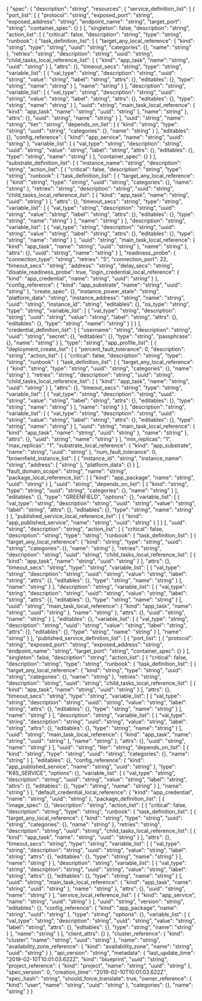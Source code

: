{
  "spec": {
    "description": "string",
    "resources": {
      "service_definition_list": [
        {
          "port_list": [
            {
              "protocol": "string",
              "exposed_port": "string",
              "exposed_address": "string",
              "endpoint_name": "string",
              "target_port": "string",
              "container_spec": {}
            }
          ],
          "singleton": false,
          "description": "string",
          "action_list": [
            {
              "critical": false,
              "description": "string",
              "type": "string",
              "runbook": {
                "task_definition_list": [
                  {
                    "target_any_local_reference": {
                      "kind": "string",
                      "type": "string",
                      "uuid": "string",
                      "categories": {},
                      "name": "string"
                    },
                    "retries": "string",
                    "description": "string",
                    "uuid": "string",
                    "child_tasks_local_reference_list": [
                      {
                        "kind": "app_task",
                        "name": "string",
                        "uuid": "string"
                      }
                    ],
                    "attrs": {},
                    "timeout_secs": "string",
                    "type": "string",
                    "variable_list": [
                      {
                        "val_type": "string",
                        "description": "string",
                        "uuid": "string",
                        "value": "string",
                        "label": "string",
                        "attrs": {},
                        "editables": {},
                        "type": "string",
                        "name": "string"
                      }
                    ],
                    "name": "string"
                  }
                ],
                "description": "string",
                "variable_list": [
                  {
                    "val_type": "string",
                    "description": "string",
                    "uuid": "string",
                    "value": "string",
                    "label": "string",
                    "attrs": {},
                    "editables": {},
                    "type": "string",
                    "name": "string"
                  }
                ],
                "uuid": "string",
                "main_task_local_reference": {
                  "kind": "app_task",
                  "name": "string",
                  "uuid": "string"
                },
                "name": "string"
              },
              "attrs": {},
              "uuid": "string",
              "name": "string"
            }
          ],
          "uuid": "string",
          "name": "string",
          "tier": "string",
          "depends_on_list": [
            {
              "kind": "string",
              "type": "string",
              "uuid": "string",
              "categories": {},
              "name": "string"
            }
          ],
          "editables": {},
          "config_reference": {
            "kind": "app_service",
            "name": "string",
            "uuid": "string"
          },
          "variable_list": [
            {
              "val_type": "string",
              "description": "string",
              "uuid": "string",
              "value": "string",
              "label": "string",
              "attrs": {},
              "editables": {},
              "type": "string",
              "name": "string"
            }
          ],
          "container_spec": {}
        }
      ],
      "substrate_definition_list": [
        {
          "instance_name": "string",
          "description": "string",
          "action_list": [
            {
              "critical": false,
              "description": "string",
              "type": "string",
              "runbook": {
                "task_definition_list": [
                  {
                    "target_any_local_reference": {
                      "kind": "string",
                      "type": "string",
                      "uuid": "string",
                      "categories": {},
                      "name": "string"
                    },
                    "retries": "string",
                    "description": "string",
                    "uuid": "string",
                    "child_tasks_local_reference_list": [
                      {
                        "kind": "app_task",
                        "name": "string",
                        "uuid": "string"
                      }
                    ],
                    "attrs": {},
                    "timeout_secs": "string",
                    "type": "string",
                    "variable_list": [
                      {
                        "val_type": "string",
                        "description": "string",
                        "uuid": "string",
                        "value": "string",
                        "label": "string",
                        "attrs": {},
                        "editables": {},
                        "type": "string",
                        "name": "string"
                      }
                    ],
                    "name": "string"
                  }
                ],
                "description": "string",
                "variable_list": [
                  {
                    "val_type": "string",
                    "description": "string",
                    "uuid": "string",
                    "value": "string",
                    "label": "string",
                    "attrs": {},
                    "editables": {},
                    "type": "string",
                    "name": "string"
                  }
                ],
                "uuid": "string",
                "main_task_local_reference": {
                  "kind": "app_task",
                  "name": "string",
                  "uuid": "string"
                },
                "name": "string"
              },
              "attrs": {},
              "uuid": "string",
              "name": "string"
            }
          ],
          "readiness_probe": {
            "connection_type": "string",
            "retries": "5",
            "connection_port": 22,
            "timeout_secs": "string",
            "address": "string",
            "delay_secs": "string",
            "disable_readiness_probe": true,
            "login_credential_local_reference": {
              "kind": "app_credential",
              "name": "string",
              "uuid": "string"
            }
          },
          "config_reference": {
            "kind": "app_substrate",
            "name": "string",
            "uuid": "string"
          },
          "create_spec": {},
          "instance_power_state": "string",
          "platform_data": "string",
          "instance_address": "string",
          "name": "string",
          "uuid": "string",
          "instance_id": "string",
          "editables": {},
          "os_type": "string",
          "type": "string",
          "variable_list": [
            {
              "val_type": "string",
              "description": "string",
              "uuid": "string",
              "value": "string",
              "label": "string",
              "attrs": {},
              "editables": {},
              "type": "string",
              "name": "string"
            }
          ]
        }
      ],
      "credential_definition_list": [
        {
          "username": "string",
          "description": "string",
          "uuid": "string",
          "secret": {},
          "editables": {},
          "type": "string",
          "passphrase": {},
          "name": "string"
        }
      ],
      "type": "string",
      "app_profile_list": [
        {
          "deployment_create_list": [
            {
              "percent_fault_tolerance": 0,
              "description": "string",
              "action_list": [
                {
                  "critical": false,
                  "description": "string",
                  "type": "string",
                  "runbook": {
                    "task_definition_list": [
                      {
                        "target_any_local_reference": {
                          "kind": "string",
                          "type": "string",
                          "uuid": "string",
                          "categories": {},
                          "name": "string"
                        },
                        "retries": "string",
                        "description": "string",
                        "uuid": "string",
                        "child_tasks_local_reference_list": [
                          {
                            "kind": "app_task",
                            "name": "string",
                            "uuid": "string"
                          }
                        ],
                        "attrs": {},
                        "timeout_secs": "string",
                        "type": "string",
                        "variable_list": [
                          {
                            "val_type": "string",
                            "description": "string",
                            "uuid": "string",
                            "value": "string",
                            "label": "string",
                            "attrs": {},
                            "editables": {},
                            "type": "string",
                            "name": "string"
                          }
                        ],
                        "name": "string"
                      }
                    ],
                    "description": "string",
                    "variable_list": [
                      {
                        "val_type": "string",
                        "description": "string",
                        "uuid": "string",
                        "value": "string",
                        "label": "string",
                        "attrs": {},
                        "editables": {},
                        "type": "string",
                        "name": "string"
                      }
                    ],
                    "uuid": "string",
                    "main_task_local_reference": {
                      "kind": "app_task",
                      "name": "string",
                      "uuid": "string"
                    },
                    "name": "string"
                  },
                  "attrs": {},
                  "uuid": "string",
                  "name": "string"
                }
              ],
              "min_replicas": "1",
              "max_replicas": "1",
              "substrate_local_reference": {
                "kind": "app_substrate",
                "name": "string",
                "uuid": "string"
              },
              "num_fault_tolerance": 0,
              "brownfield_instance_list": [
                {
                  "instance_id": "string",
                  "instance_name": "string",
                  "address": [
                    "string"
                  ],
                  "platform_data": {}
                }
              ],
              "fault_domain_scope": "string",
              "name": "string",
              "package_local_reference_list": [
                {
                  "kind": "app_package",
                  "name": "string",
                  "uuid": "string"
                }
              ],
              "uuid": "string",
              "depends_on_list": [
                {
                  "kind": "string",
                  "type": "string",
                  "uuid": "string",
                  "categories": {},
                  "name": "string"
                }
              ],
              "editables": {},
              "type": "GREENFIELD",
              "options": {},
              "variable_list": [
                {
                  "val_type": "string",
                  "description": "string",
                  "uuid": "string",
                  "value": "string",
                  "label": "string",
                  "attrs": {},
                  "editables": {},
                  "type": "string",
                  "name": "string"
                }
              ],
              "published_service_local_reference_list": [
                {
                  "kind": "app_published_service",
                  "name": "string",
                  "uuid": "string"
                }
              ]
            }
          ],
          "uuid": "string",
          "description": "string",
          "action_list": [
            {
              "critical": false,
              "description": "string",
              "type": "string",
              "runbook": {
                "task_definition_list": [
                  {
                    "target_any_local_reference": {
                      "kind": "string",
                      "type": "string",
                      "uuid": "string",
                      "categories": {},
                      "name": "string"
                    },
                    "retries": "string",
                    "description": "string",
                    "uuid": "string",
                    "child_tasks_local_reference_list": [
                      {
                        "kind": "app_task",
                        "name": "string",
                        "uuid": "string"
                      }
                    ],
                    "attrs": {},
                    "timeout_secs": "string",
                    "type": "string",
                    "variable_list": [
                      {
                        "val_type": "string",
                        "description": "string",
                        "uuid": "string",
                        "value": "string",
                        "label": "string",
                        "attrs": {},
                        "editables": {},
                        "type": "string",
                        "name": "string"
                      }
                    ],
                    "name": "string"
                  }
                ],
                "description": "string",
                "variable_list": [
                  {
                    "val_type": "string",
                    "description": "string",
                    "uuid": "string",
                    "value": "string",
                    "label": "string",
                    "attrs": {},
                    "editables": {},
                    "type": "string",
                    "name": "string"
                  }
                ],
                "uuid": "string",
                "main_task_local_reference": {
                  "kind": "app_task",
                  "name": "string",
                  "uuid": "string"
                },
                "name": "string"
              },
              "attrs": {},
              "uuid": "string",
              "name": "string"
            }
          ],
          "editables": {},
          "variable_list": [
            {
              "val_type": "string",
              "description": "string",
              "uuid": "string",
              "value": "string",
              "label": "string",
              "attrs": {},
              "editables": {},
              "type": "string",
              "name": "string"
            }
          ],
          "name": "string"
        }
      ],
      "published_service_definition_list": [
        {
          "port_list": [
            {
              "protocol": "string",
              "exposed_port": "string",
              "exposed_address": "string",
              "endpoint_name": "string",
              "target_port": "string",
              "container_spec": {}
            }
          ],
          "singleton": false,
          "description": "string",
          "action_list": [
            {
              "critical": false,
              "description": "string",
              "type": "string",
              "runbook": {
                "task_definition_list": [
                  {
                    "target_any_local_reference": {
                      "kind": "string",
                      "type": "string",
                      "uuid": "string",
                      "categories": {},
                      "name": "string"
                    },
                    "retries": "string",
                    "description": "string",
                    "uuid": "string",
                    "child_tasks_local_reference_list": [
                      {
                        "kind": "app_task",
                        "name": "string",
                        "uuid": "string"
                      }
                    ],
                    "attrs": {},
                    "timeout_secs": "string",
                    "type": "string",
                    "variable_list": [
                      {
                        "val_type": "string",
                        "description": "string",
                        "uuid": "string",
                        "value": "string",
                        "label": "string",
                        "attrs": {},
                        "editables": {},
                        "type": "string",
                        "name": "string"
                      }
                    ],
                    "name": "string"
                  }
                ],
                "description": "string",
                "variable_list": [
                  {
                    "val_type": "string",
                    "description": "string",
                    "uuid": "string",
                    "value": "string",
                    "label": "string",
                    "attrs": {},
                    "editables": {},
                    "type": "string",
                    "name": "string"
                  }
                ],
                "uuid": "string",
                "main_task_local_reference": {
                  "kind": "app_task",
                  "name": "string",
                  "uuid": "string"
                },
                "name": "string"
              },
              "attrs": {},
              "uuid": "string",
              "name": "string"
            }
          ],
          "uuid": "string",
          "tier": "string",
          "depends_on_list": [
            {
              "kind": "string",
              "type": "string",
              "uuid": "string",
              "categories": {},
              "name": "string"
            }
          ],
          "editables": {},
          "config_reference": {
            "kind": "app_published_service",
            "name": "string",
            "uuid": "string"
          },
          "type": "K8S_SERVICE",
          "options": {},
          "variable_list": [
            {
              "val_type": "string",
              "description": "string",
              "uuid": "string",
              "value": "string",
              "label": "string",
              "attrs": {},
              "editables": {},
              "type": "string",
              "name": "string"
            }
          ],
          "name": "string"
        }
      ],
      "default_credential_local_reference": {
        "kind": "app_credential",
        "name": "string",
        "uuid": "string"
      },
      "package_definition_list": [
        {
          "image_spec": {},
          "description": "string",
          "action_list": [
            {
              "critical": false,
              "description": "string",
              "type": "string",
              "runbook": {
                "task_definition_list": [
                  {
                    "target_any_local_reference": {
                      "kind": "string",
                      "type": "string",
                      "uuid": "string",
                      "categories": {},
                      "name": "string"
                    },
                    "retries": "string",
                    "description": "string",
                    "uuid": "string",
                    "child_tasks_local_reference_list": [
                      {
                        "kind": "app_task",
                        "name": "string",
                        "uuid": "string"
                      }
                    ],
                    "attrs": {},
                    "timeout_secs": "string",
                    "type": "string",
                    "variable_list": [
                      {
                        "val_type": "string",
                        "description": "string",
                        "uuid": "string",
                        "value": "string",
                        "label": "string",
                        "attrs": {},
                        "editables": {},
                        "type": "string",
                        "name": "string"
                      }
                    ],
                    "name": "string"
                  }
                ],
                "description": "string",
                "variable_list": [
                  {
                    "val_type": "string",
                    "description": "string",
                    "uuid": "string",
                    "value": "string",
                    "label": "string",
                    "attrs": {},
                    "editables": {},
                    "type": "string",
                    "name": "string"
                  }
                ],
                "uuid": "string",
                "main_task_local_reference": {
                  "kind": "app_task",
                  "name": "string",
                  "uuid": "string"
                },
                "name": "string"
              },
              "attrs": {},
              "uuid": "string",
              "name": "string"
            }
          ],
          "service_local_reference_list": [
            {
              "kind": "app_service",
              "name": "string",
              "uuid": "string"
            }
          ],
          "uuid": "string",
          "version": "string",
          "editables": {},
          "config_reference": {
            "kind": "app_package",
            "name": "string",
            "uuid": "string"
          },
          "type": "string",
          "options": {},
          "variable_list": [
            {
              "val_type": "string",
              "description": "string",
              "uuid": "string",
              "value": "string",
              "label": "string",
              "attrs": {},
              "editables": {},
              "type": "string",
              "name": "string"
            }
          ],
          "name": "string"
        }
      ],
      "client_attrs": {}
    },
    "cluster_reference": {
      "kind": "cluster",
      "name": "string",
      "uuid": "string"
    },
    "name": "string",
    "availability_zone_reference": {
      "kind": "availability_zone",
      "name": "string",
      "uuid": "string"
    }
  },
  "api_version": "string",
  "metadata": {
    "last_update_time": "2019-02-10T10:01:03.622Z",
    "kind": "blueprint",
    "uuid": "string",
    "project_reference": {
      "kind": "project",
      "name": "string",
      "uuid": "string"
    },
    "spec_version": 0,
    "creation_time": "2019-02-10T10:01:03.622Z",
    "spec_hash": "string",
    "should_force_translate": true,
    "owner_reference": {
      "kind": "user",
      "name": "string",
      "uuid": "string"
    },
    "categories": {},
    "name": "string"
  }
}